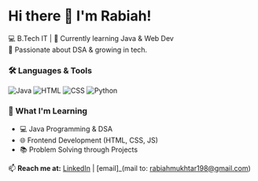 # Hi there 👋 I'm Rabiah!

💻 B.Tech IT | 🌱 Currently learning Java & Web Dev  
🚀 Passionate about DSA & growing in tech.

### 🛠️ Languages & Tools
![Java](https://img.shields.io/badge/Java-ED8B00?style=for-the-badge&logo=openjdk&logoColor=white)
![HTML](https://img.shields.io/badge/HTML5-E34F26?style=for-the-badge&logo=html5&logoColor=white)
![CSS](https://img.shields.io/badge/CSS3-1572B6?style=for-the-badge&logo=css3&logoColor=white)
![Python](https://img.shields.io/badge/Python-3776AB?style=for-the-badge&logo=python&logoColor=white)

### 🌱 What I'm Learning
- 💻 Java Programming & DSA
- 🌐 Frontend Development (HTML, CSS, JS)
- 📚 Problem Solving through Projects
 

📫 **Reach me at:** [LinkedIn](www.linkedin.com/in/rabiah-mukhtar-55b128306) | [email]_(mail to: rabiahmukhtar198@gmail.com)

